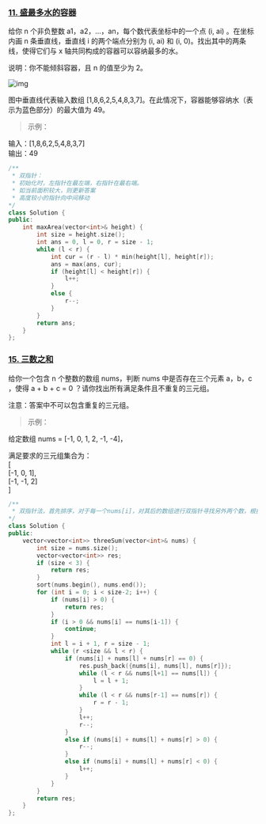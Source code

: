 ### [11. 盛最多水的容器](https://leetcode-cn.com/problems/container-with-most-water/)

给你 n 个非负整数 a1，a2，...，an，每个数代表坐标中的一个点 (i, ai) 。在坐标内画 n 条垂直线，垂直线 i 的两个端点分别为 (i, ai) 和 (i, 0)。找出其中的两条线，使得它们与 x 轴共同构成的容器可以容纳最多的水。

说明：你不能倾斜容器，且 n 的值至少为 2。

 

![img](https://aliyun-lc-upload.oss-cn-hangzhou.aliyuncs.com/aliyun-lc-upload/uploads/2018/07/25/question_11.jpg)

图中垂直线代表输入数组 [1,8,6,2,5,4,8,3,7]。在此情况下，容器能够容纳水（表示为蓝色部分）的最大值为 49。

>  示例：

输入：[1,8,6,2,5,4,8,3,7]   
输出：49

```c++
/**
 * 双指针：
 * 初始化时，左指针在最左端，右指针在最右端。
 * 如当前面积较大，则更新答案
 * 高度较小的指针向中间移动
*/
class Solution {
public:
    int maxArea(vector<int>& height) {
        int size = height.size();
        int ans = 0, l = 0, r = size - 1;
        while (l < r) {
            int cur = (r - l) * min(height[l], height[r]);
            ans = max(ans, cur);
            if (height[l] < height[r]) {
                l++;
            }
            else {
                r--;
            }
        }
        return ans;
    }
};
```

### [15. 三数之和](https://leetcode-cn.com/problems/3sum/)

给你一个包含 n 个整数的数组 nums，判断 nums 中是否存在三个元素 a，b，c ，使得 a + b + c = 0 ？请你找出所有满足条件且不重复的三元组。  

注意：答案中不可以包含重复的三元组。  

 

> 示例：  

给定数组 nums = [-1, 0, 1, 2, -1, -4]，      



满足要求的三元组集合为：    
[    
  [-1, 0, 1],    
  [-1, -1, 2]    
]     

```c++
/**
 * 双指针法，首先排序，对于每一个nums[i]，对其后的数组进行双指针寻找另外两个数，根据三个数的和的大小移动指针。
*/
class Solution {
public:
    vector<vector<int>> threeSum(vector<int>& nums) {
        int size = nums.size();
        vector<vector<int>> res;
        if (size < 3) {
            return res;
        }
        sort(nums.begin(), nums.end());
        for (int i = 0; i < size-2; i++) {
            if (nums[i] > 0) {
                return res;
            }
            if (i > 0 && nums[i] == nums[i-1]) {
                continue;
            }
            int l = i + 1, r = size - 1;
            while (r <size && l < r) {
                if (nums[i] + nums[l] + nums[r] == 0) {
                    res.push_back({nums[i], nums[l], nums[r]});
                    while (l < r && nums[l+1] == nums[l]) {
                        l = l + 1;
                    }
                    while (l < r && nums[r-1] == nums[r]) {
                        r = r - 1;
                    }
                    l++;
                    r--;
                }
                else if (nums[i] + nums[l] + nums[r] > 0) {
                    r--;
                }
                else if (nums[i] + nums[l] + nums[r] < 0) {
                    l++;
                }
            }
        }
        return res;   
    }
};
```



